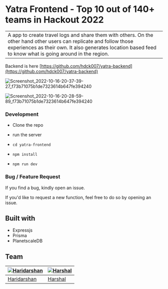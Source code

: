 # Yatra Frontend - Top 10 out of 140+ teams in Hackout 2022
<table>
<tr>
<td>
  A app to create travel logs and share them with others. On the other hand other users can replicate and follow those experiences as their own. It also generates location based feed to know what is going around in the region.
</td>
</tr>
</table>

Backend is here [https://github.com/hdck007/yatra-backend](https://github.com/hdck007/yatra-backend)

![Screenshot_2022-10-16-20-37-39-27_f73b71075b1de7323614b647fe394240](https://user-images.githubusercontent.com/68905333/199244208-324f932c-f272-4bbd-8fb0-4285b2a44438.jpg)

![Screenshot_2022-10-16-20-28-59-89_f73b71075b1de7323614b647fe394240](https://user-images.githubusercontent.com/68905333/199244261-db9c7287-b20e-4e07-a749-439cb9b9026b.jpg)




### Development
- Clone the repo
- run the server
 - ``` cd yatra-frontend ```
 
 - ``` npm install ```
 
 - ``` npm run dev ```
 
### Bug / Feature Request

If you find a bug, kindly open an issue.

If you'd like to request a new function, feel free to do so by opening an issue.


## Built with 
- Expressjs
- Prisma
- PlanetscaleDB

## Team

[![Haridarshan](https://avatars.githubusercontent.com/u/68905333?v=3&s=144)](https://github.com/hdck007)  | [![Harshal](https://avatars.githubusercontent.com/u/65395607?v=3&s=144)](https://github.com/harshalkaigaonkar)
---|---
[Haridarshan](https://github.com/hdck007) |[Harshal](https://github.com/harshalkaigaonkar)


